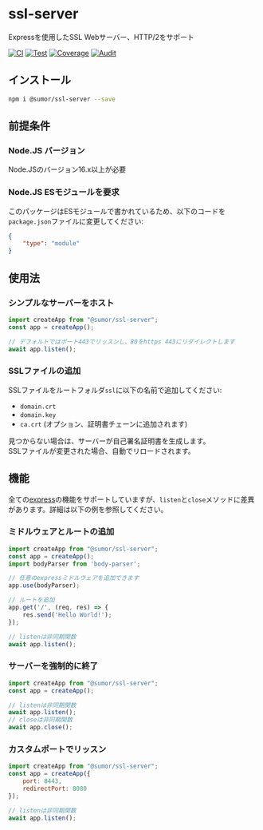 # ssl-server
Expressを使用したSSL Webサーバー、HTTP/2をサポート

[![CI](https://github.com/sumor-cloud/ssl-server/actions/workflows/ci.yml/badge.svg)](https://github.com/sumor-cloud/ssl-server/actions/workflows/ci.yml)
[![Test](https://github.com/sumor-cloud/ssl-server/actions/workflows/ut.yml/badge.svg)](https://github.com/sumor-cloud/ssl-server/actions/workflows/ut.yml)
[![Coverage](https://github.com/sumor-cloud/ssl-server/actions/workflows/coverage.yml/badge.svg)](https://github.com/sumor-cloud/ssl-server/actions/workflows/coverage.yml)
[![Audit](https://github.com/sumor-cloud/ssl-server/actions/workflows/audit.yml/badge.svg)](https://github.com/sumor-cloud/ssl-server/actions/workflows/audit.yml)

## インストール
```bash
npm i @sumor/ssl-server --save
```

## 前提条件

### Node.JS バージョン
Node.JSのバージョン16.x以上が必要

### Node.JS ESモジュールを要求
このパッケージはESモジュールで書かれているため、以下のコードを```package.json```ファイルに変更してください:
```json
{
    "type": "module"
}
```

## 使用法

### シンプルなサーバーをホスト

```javascript
import createApp from "@sumor/ssl-server";
const app = createApp();

// デフォルトではポート443でリッスンし、80をhttps 443にリダイレクトします
await app.listen();
```


### SSLファイルの追加
SSLファイルをルートフォルダ```ssl```に以下の名前で追加してください:
- ```domain.crt```
- ```domain.key```
- ```ca.crt``` (オプション、証明書チェーンに追加されます)

見つからない場合は、サーバーが自己署名証明書を生成します。  
SSLファイルが変更された場合、自動でリロードされます。
## 機能

全ての[express](https://www.npmjs.com/package/express)の機能をサポートしていますが、```listen```と```close```メソッドに差異があります。詳細は以下の例を参照してください。

### ミドルウェアとルートの追加

```javascript
import createApp from "@sumor/ssl-server";
const app = createApp();
import bodyParser from 'body-parser';

// 任意のexpressミドルウェアを追加できます
app.use(bodyParser);

// ルートを追加
app.get('/', (req, res) => {
    res.send('Hello World!');
});

// listenは非同期関数
await app.listen();
```

### サーバーを強制的に終了

```javascript
import createApp from "@sumor/ssl-server";
const app = createApp();

// listenは非同期関数
await app.listen();
// closeは非同期関数
await app.close();
```

### カスタムポートでリッスン

```javascript
import createApp from "@sumor/ssl-server";
const app = createApp({
    port: 8443,
    redirectPort: 8080
});

// listenは非同期関数
await app.listen();
```  